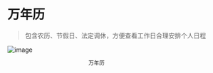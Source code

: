 # 万年历

> 包含农历、节假日、法定调休，方便查看工作日合理安排个人日程

<div style="width: 400px;">
  <img src="/images/calendar/calendar.png" alt="image">
  <p style="font-size: 12px; text-align: center;">万年历</p>
</div>